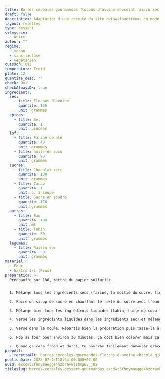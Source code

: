 ```yaml
---
title: Barres céréales gourmandes flocons d'avoine chocolat raisin sec
draft: false
description: Adaptation d'une recette du site owiowifouettemoi en mode vegan et moins cher
layout: recettes
type: dessert
categories:
  - Autre
auteur: ""
regime:
  - vegan
  - sans-lactose
  - vegetarien
cuisson: Oui
temperature: Froid
plate: 12
quantite_desc: ""
check: Oui
checkAlwaysOk: true
ingredients:
  sec:
    - title: Flocons d'avoine
      quantite: 135
      unit: grammes
  epices:
    - title: Sel
      quantite: 1
      unit: pincées
  lof:
    - title: Farine de blé
      quantite: 40
      unit: grammes
    - title: huile de coco
      quantite: 90
      unit: grammes
  sucres:
    - title: Chocolat noir
      quantite: 100
      unit: grammes
    - title: Cacao
      quantite: 1
      unit: c. à soupe
    - title: Sucre en poudre
      quantite: 170
      unit: grammes
  autres:
    - title: Eau
      quantite: 100
      unit: ml
    - title: Tahin
      quantite: 50
      unit: grammes
  legumes:
    - title: Raisin sec
      quantite: 50
      unit: grammes
materiel:
  - Four
  - Gastro 1/1 (Fins)
preparation: >-
  Préchauffe sur 180, mettre du papier sulfurisé


  1. Mélange tous les ingrédients secs (farine, la moitié du sucre, flocons d'avoine, cacao, sel, raisins, chocolat en pépites) dans un grand bol

  2. Faire un sirop de sucre en chauffant le reste du sucre avec l'eau  (à la base c'est du sirop d'érable dans cette recette mais c'est moins cher comme ça, possible de mettre du sirop d'érable si vous voulez)

  3. Mélange bien tous les ingrédients liquides (tahin, huile de coco fondue, sirop de sucre) dans un autre bol

  4. Verse les ingrédients liquides dans les ingrédients secs et mélange pour tout bien incorporer.

  5. Verse dans le moule. Répartis bien la préparation puis tasse-la à l’aide du cul d’un verre ou d’un bout de papier cuisson.

  6. Hop au four pour environ 30 minutes. Ça doit bien colorer mais ça a quand même l'air pas encore cuit quand ça sort si on veut un truc moelleux. Laisse complètement refroidir dans le moule posé sur une grille (sinon ça tombera en morceaux).

  7. Quand ça sera froid et durci, tu pourras facilement démouler grâce  aux pans de papier cuisson et découper en barres ou carrés (à l’aide d’un bon couteau si c'est bien cuit). Conserve dans un récipient hermétique.
prepAlt:
  - recetteAlt: barres-cereales-gourmandes-flocons-d-avoine-chocola_q1eozsxah1hwo7bnjp-huaaue2nr6dkbh2-t
publishDate: 2025-07-24T18:34:00.000+02:00
uuid: excdwt3fhnymaugge4hzbravklsbmguv_j82
titleslug: barres-cereales-dessert-gourmandes_excdwt3fhnymaugge4hzbravklsbmguv_j82
---
```

